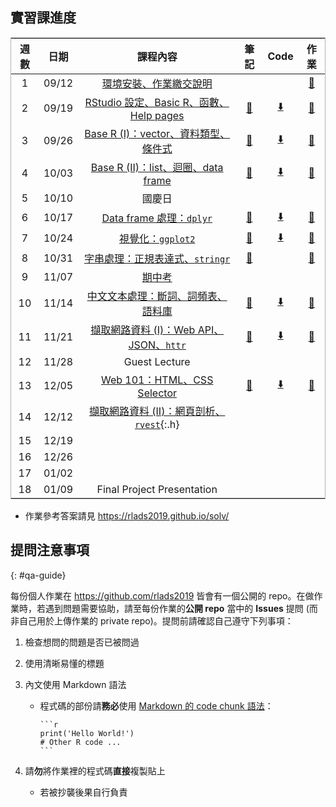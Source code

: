 ## 實習課進度

| 週數   | 日期     | 課程內容                                      | 筆記                    | Code            | 作業        |
|--------|----------|--------------------------------------------|-------------------------|----------------|--------------|
|   1    |  09/12   | [環境安裝、作業繳交說明][s1]                       |                    |                | [🔗][hw1]     |
|   2    |  09/19   | [RStudio 設定、Basic R、函數、Help pages][s2]     | [🔗][note2]       |   [⬇️][src2]    | [🔗][hw2]     |
|   3    |  09/26   | [Base R (I)：vector、資料類型、條件式][s3]         | [🔗][note3]       |    [⬇️][src3]   | [🔗][hw3]     |
|   4    |  10/03   | [Base R (II)：list、迴圈、data frame][s4]         | [🔗][note4]      |   [⬇️][src4]     | [🔗][hw4]    |
|   5    |  10/10   |               國慶日                              |                   |                 |               |
|   6    |  10/17   | [Data frame 處理：`dplyr`][s6]                    |  [🔗][note6]      | [⬇️][src6]       | [🔗][hw6]      |
|   7    |  10/24   | [視覺化：`ggplot2`][s7]                           |  [🔗][note7]      | [⬇️][src7]       | [🔗][hw7]     |
|   8    |  10/31   | [字串處理：正規表達式、`stringr`][s8]                |   [🔗][note8]    |                | [🔗][hw8]      |
|   9    |  11/07   |  [期中考](http://bit.ly/rlads1107)                |                   |                 |               |
|   10    |  11/14   | [中文文本處理：斷詞、詞頻表、語料庫][s10]             | [🔗][note10]     | [⬇️][src10]      | [🔗][hw10]     |
|   11    |  11/21   | [擷取網路資料 (I)：Web API、JSON、`httr`][s11]     | [🔗][note11]     | [⬇️][src11]      | [🔗][hw11]     |
|   12    |  11/28   |           Guest Lecture                          |                   |                 |               |
|   13    |  12/05   | [Web 101：HTML、CSS Selector][s13]              | [🔗][note13]       | [⬇️][src13]     | [🔗][hw13]    |
|   14    |  12/12   | [擷取網路資料 (II)：網頁剖析、`rvest`][s14]{:.h}    |                  |                 |               |
|   15    |  12/19   |                                                  |                   |                 |               |
|   16    |  12/26   |                                                  |                   |                 |               |
|   17    |  01/02   |                                                  |                   |                 |               |
|   18    |  01/09   |             Final Project Presentation           |                   |                 |               |

- 作業參考答案請見 <https://rlads2019.github.io/solv/>


<!-- Block 1: Base R -->
[s1]: https://docs.google.com/presentation/d/1wqK0tNB08ccZettohy54OgOdgae77udNeX3-41tm3K0/edit?usp=sharing
[hw1]: https://github.com/rlads2019/hw1

[s2]: https://docs.google.com/presentation/d/1mW5SFnIoHYKxZxNXbEy7XntcMVRDMnHRjk7QeAcAhag/edit?usp=sharing
[note2]: ./notes/02.html
[src2]: ./src/02.zip
[hw2]: https://github.com/rlads2019/hw2

[s3]: https://docs.google.com/presentation/d/1nh2lgojcSJ4Ix4870CYoeMm2mqJuLC7xpMjShHFLEKo/edit?usp=sharing
[note3]: ./notes/03.html
[src3]: ./src/03.zip
[hw3]: https://github.com/rlads2019/hw3
[hw3-s]: https://rlads2019.github.io/solv/03/

[s4]: https://docs.google.com/presentation/d/152Ge5BW6tw4YQz4n_eyvefyIRaPDZ0Z_25WEOn81XaA/edit?usp=sharing
[note4]: ./notes/04.html
[src4]: ./src/04.zip
[hw4]: https://github.com/rlads2019/hw4
[hw4-s]: https://rlads2019.github.io/solv/04/

<!-- Block 2：EDA -->
[s6]: https://docs.google.com/presentation/d/1Kr6aUYoVU9HLJh3vZop7K-egp4TytoOWDPQ9HKHLiJM/edit?usp=sharing
[note6]: ./notes/06.html
[src6]: ./src/06.zip
[hw6]: https://github.com/rlads2019/hw6

[s7]: https://docs.google.com/presentation/d/19ZUldqQ4mnqe1KDFq_W0XY9SC9rDGRwhYcH1cAHhjAQ/edit?usp=sharing
[note7]: ./notes/07.html
[src7]: ./src/07.zip
[hw7]: https://github.com/rlads2019/hw7

[s8]: https://docs.google.com/presentation/d/1N5QymDNzjKfHRDK6_kJSESv23fiwvBzO6LBtjIiXMKQ/edit?usp=sharing
[note8]: ./notes/08.html
[src8]: ./src/08.zip
[hw8]: https://github.com/rlads2019/hw8

<!-- Block 3: 文本處理 -->
[s10]: https://docs.google.com/presentation/d/1YfwAKAJPQRh3_4ejIMHKs93IhmczKU7dSwKbrY51jKk/edit?usp=sharing
[note10]: ./notes/10.html
[src10]: ./src/10.zip
[hw10]: https://github.com/rlads2019/hw10

[s11]: https://docs.google.com/presentation/d/1a2moEimrxinxFozAxtIexBvPZ7zFysLzjOV0H8eKWjs/edit?usp=sharing
[note11]: ./notes/11.html
[src11]: ./src/11.zip
[hw11]: https://github.com/rlads2019/hw11

[s13]: https://docs.google.com/presentation/d/1FNdYrvYS2Qr1_HiGfrSjYZ-_DJ8f-VNPDnk93-wkvqI/edit?usp=sharing
[note13]: ./notes/13.html
[src13]: ./src/13.zip
[hw13]: https://github.com/rlads2019/hw13

[s14]: #
[note14]: #
[src14]: #
[hw14]: #


## 提問注意事項
{: #qa-guide}

每份個人作業在 <https://github.com/rlads2019> 皆會有一個公開的 repo。在做作業時，若遇到問題需要協助，請至每份作業的**公開 repo** 當中的 **Issues** 提問 (而非自己用於上傳作業的 private repo)。提問前請確認自己遵守下列事項：

1. 檢查想問的問題是否已被問過

1. 使用清晰易懂的標題

1. 內文使用 Markdown 語法

    - 程式碼的部份請**務必**使用 [Markdown 的 code chunk 語法](https://help.github.com/en/articles/creating-and-highlighting-code-blocks)：
    
        ````
        ```r
        print('Hello World!')
        # Other R code ...
        ```
        ````

1. 請**勿**將作業裡的程式碼**直接**複製貼上
    - 若被抄襲後果自行負責


<style>
table {
    width: 100%;
    border: 1.6px solid #9c9c9cc9;
    text-align: center;
}
/*
td:nth-child(1), td:nth-child(2), td:nth-child(n+4) {
    text-align: center;
}
tr:nth-child(5), tr:nth-child(9), tr:nth-child(12), tr:nth-child(n+17) {
    text-align: center;
}
*/
#forkme_banner {
    display: none;
}
.h {
    display: none;
}

.inner {
    max-width: 750px;
}
</style>

<script>
function show() {
    document.querySelectorAll('a.h').forEach(elem => {
        //if (elem.href == 'https://rlads2019.github.io/lab/#') {
            elem.style.display = "inline";
        //}
    });
}
function hide() {
    document.querySelectorAll('a.h').forEach(elem => {
        //if (elem.href == 'https://rlads2019.github.io/lab/#') {
            elem.style.display = "none";
        //}
    });
}

window.addEventListener('load', () => {
    hide();
})
</script>

